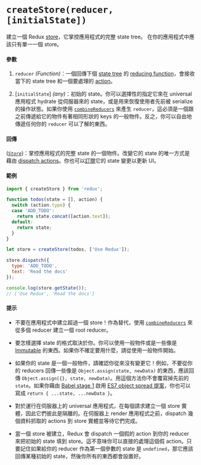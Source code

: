 # `createStore(reducer, [initialState])`

建立一個 Redux [store](Store.md)，它掌控應用程式的完整 state tree。
在你的應用程式中應該只有單一一個 store。

#### 參數

1. `reducer` *(Function)*：一個回傳下個 [state tree](../Glossary.md#state) 的 [reducing function](../Glossary.md#reducer)，會接收當下的 state tree 和一個要處理的 [action](../Glossary.md#action)。

2. [`initialState`] *(any)*：初始的 state。你可以選擇性的指定它來在 universal 應用程式 hydrate 從伺服器來的 state，或是用來恢復使用者先前被 serialize 的操作狀態。如果你使用 [`combineReducers`](combineReducers.md) 來產生 `reducer`，這必須是一個跟之前傳遞給它的物件有著相同形狀的 keys 的一般物件。反之，你可以自由地傳遞任何你的 `reducer` 可以了解的東西。

#### 回傳

([*`Store`*](Store.md))：掌控應用程式的完整 state 的一個物件。改變它的 state 的唯一方式是藉由 [dispatch actions](Store.md#dispatch)。你也可以[訂閱](Store.md#subscribe)它的 state 變更以更新 UI。

#### 範例

```js
import { createStore } from 'redux';

function todos(state = [], action) {
  switch (action.type) {
  case 'ADD_TODO':
    return state.concat([action.text]);
  default:
    return state;
  }
}

let store = createStore(todos, ['Use Redux']);

store.dispatch({
  type: 'ADD_TODO',
  text: 'Read the docs'
});

console.log(store.getState());
// ['Use Redux', 'Read the docs']
```

#### 提示

* 不要在應用程式中建立超過一個 store！作為替代，使用 [`combineReducers`](combineReducers.md) 來從多個 reducer 建立一個 root reducer。

* 要怎樣選擇 state 的格式取決於你。你可以使用一般物件或是一些像是 [Immutable](http://facebook.github.io/immutable-js/) 的東西。如果你不確定要用什麼，請從使用一般物件開始。

* 如果你的 state 是一個一般物件，請確認你從來沒有變更它！例如，不要從你的 reducers 回傳一些像是 `Object.assign(state, newData)` 的東西，應該回傳 `Object.assign({}, state, newData)`。用這個方法你不會覆寫掉先前的 `state`。如果你藉由 [Babel stage 1](http://babeljs.io/docs/usage/experimental/) 啟用 [ES7 object spread 提案](https://github.com/sebmarkbage/ecmascript-rest-spread)，你也可以寫成 `return { ...state, ...newData }`。

* 對於運行在伺服器上的 universal 應用程式，在每個請求建立一個 store 實體，因此它們彼此是隔離的。在伺服器上 render 應用程式之前，dispatch 幾個資料抓取的 actions 到 store 實體並等待它們完成。

* 當一個 store 被建立，Redux 會 dispatch 一個假的 action 到你的 reducer 來把初始的 state 填到 store。這不意味你可以直接的處理這個假 action。只要記住如果給你的 reducer 作為第一個參數的 state 是 `undefined`，那它應該回傳某種初始的 state，然後你所有的東西都會設置好。
